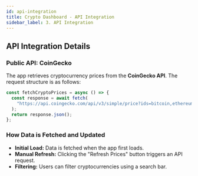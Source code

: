 ```yaml
---
id: api-integration
title: Crypto Dashboard - API Integration
sidebar_label: 3. API Integration
---
```


## API Integration Details

### Public API: CoinGecko

The app retrieves cryptocurrency prices from the **CoinGecko API**. The request structure is as follows:

```js
const fetchCryptoPrices = async () => {
  const response = await fetch(
    "https://api.coingecko.com/api/v3/simple/price?ids=bitcoin,ethereum,cardano,solana,ripple&vs_currencies=usd"
  );
  return response.json();
};
```

### How Data is Fetched and Updated

- **Initial Load:** Data is fetched when the app first loads.
- **Manual Refresh:** Clicking the "Refresh Prices" button triggers an API request.
- **Filtering:** Users can filter cryptocurrencies using a search bar.
